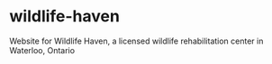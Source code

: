 # wildlife-haven
Website for Wildlife Haven, a licensed wildlife rehabilitation center in Waterloo, Ontario
